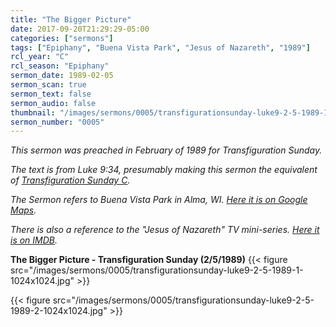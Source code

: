 ```yaml
---
title: "The Bigger Picture"
date: 2017-09-20T21:29:29-05:00
categories: ["sermons"]
tags: ["Epiphany", "Buena Vista Park", "Jesus of Nazareth", "1989"]
rcl_year: "C"
rcl_season: "Epiphany"
sermon_date: 1989-02-05
sermon_scan: true
sermon_text: false
sermon_audio: false
thumbnail: "/images/sermons/0005/transfigurationsunday-luke9-2-5-1989-1-1024x1024.jpg"
sermon_number: "0005"
---
```

_This sermon was preached in February of 1989 for Transfiguration Sunday._

<!--more-->

 _The text is from Luke 9:34, presumably making this sermon the equivalent of [Transfiguration Sunday C](https://lectionary.library.vanderbilt.edu/texts/?y=384&z=e&d=23)._

_The Sermon refers to Buena Vista Park in Alma, WI. [Here it is on Google Maps](https://www.google.com/maps/place/Buena+Vista+Park/@44.3239746,-91.9136444,17z/data=!4m2!3m1!1s0x87f9ac0a5c10824d:0x5a55d5987e893c83)._

_There is also a reference to the "Jesus of Nazareth" TV mini-series. [Here it is on IMDB](http://www.imdb.com/title/tt0075520/)._

**The Bigger Picture - Transfiguration Sunday (2/5/1989)**
{{< figure src="/images/sermons/0005/transfigurationsunday-luke9-2-5-1989-1-1024x1024.jpg" >}}

{{< figure src="/images/sermons/0005/transfigurationsunday-luke9-2-5-1989-2-1024x1024.jpg" >}}
